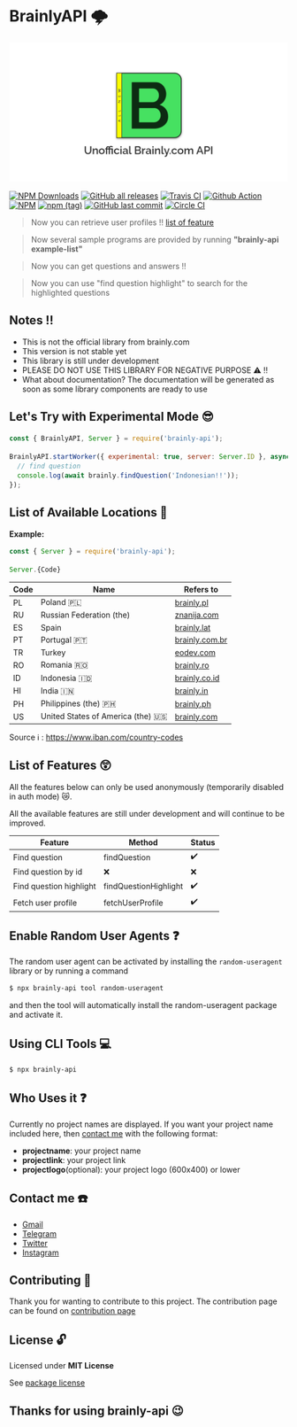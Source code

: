 # BrainlyAPI :cloud_with_lightning:

![brainly-api logo](https://raw.githubusercontent.com/dhanuprys/arts/master/brainly-api.jpg)

[![NPM Downloads](https://img.shields.io/npm/dm/brainly-api?logo=npm)](https://npmjs.com/package/brainly-api)
[![GitHub all releases](https://img.shields.io/github/downloads/dhanuprys/brainly-api/total?label=releases&logo=github)](https://github.com/dhanuprys/brainly-api)
[![Travis CI](https://travis-ci.com/dhanuprys/brainly-api.svg?branch=main)](https://www.travis-ci.com/github/dhanuprys/brainly-api)
[![Github Action](https://github.com/dhanuprys/brainly-api/workflows/test/badge.svg)](https://github.com/dhanuprys/brainly-api/actions)
[![NPM](https://img.shields.io/npm/l/brainly-api)](https://npmjs.com/package/brainly-api)
[![npm (tag)](https://img.shields.io/npm/v/brainly-api/latest?label=brainly-api&logo=npm)](https://npmjs.com/package/brainly-api)
[![GitHub last commit](https://img.shields.io/github/last-commit/dhanuprys/brainly-api?label=github%20last%20commit&logo=github)](https://github.com/dhanuprys/brainly-api)
[![Circle CI](https://circleci.com/gh/dhanuprys/brainly-api.svg?style=shield)](https://circleci.com/gh/dhanuprys/brainly-api)

> Now you can retrieve user profiles !! [list of feature](#list-of-features-astonished)

> Now several sample programs are provided by running **"brainly-api example-list"**

> Now you can get questions and answers !!

> Now you can use "find question highlight" to search for the highlighted questions

## Notes :bangbang:
- This is not the official library from brainly.com
- This version is not stable yet
- This library is still under development
- PLEASE DO NOT USE THIS LIBRARY FOR NEGATIVE PURPOSE :warning: :bangbang:
- What about documentation? The documentation will be generated as soon as some library components are ready to use

## Let's Try with Experimental Mode :sunglasses:
```javascript
const { BrainlyAPI, Server } = require('brainly-api');

BrainlyAPI.startWorker({ experimental: true, server: Server.ID }, async brainly => {
  // find question
  console.log(await brainly.findQuestion('Indonesian!!'));
});
```
## List of Available Locations :round_pushpin:
**Example:**
```javascript
const { Server } = require('brainly-api');

Server.{Code}
```

Code | Name | Refers to 
---- | ----- | --------
PL | Poland :poland: | [brainly.pl](https://brainly.pl)
RU | Russian Federation (the) | [znanija.com](https://znanija.com)
ES | Spain | [brainly.lat](https://brainly.lat)
PT | Portugal :portugal: | [brainly.com.br](https://brainly.com.br)
TR | Turkey | [eodev.com](https://eodev.com)
RO | Romania :romania: | [brainly.ro](https://brainly.ro)
ID | Indonesia :indonesia: | [brainly.co.id](https://brainly.co.id)
HI | India :india: | [brainly.in](https://brainly.in)
PH | Philippines (the) :philippines: | [brainly.ph](https://brainly.ph)
US | United States of America (the) :us: | [brainly.com](https://brainly.com)

Source :information_source: : https://www.iban.com/country-codes

## List of Features :astonished:
All the features below can only be used anonymously (temporarily disabled in auth mode) :crying_cat_face:.

All the available features are still under development and will continue to be improved.

Feature | Method | Status
------- | ------ | ------
Find question | findQuestion | :heavy_check_mark:
Find question by id | :x: | :x:
Find question highlight | findQuestionHighlight | :heavy_check_mark:
Fetch user profile | fetchUserProfile |:heavy_check_mark:

## Enable Random User Agents :question:
The random user agent can be activated by installing the `random-useragent` library or by running a command
```bash
$ npx brainly-api tool random-useragent
```
and then the tool will automatically install the random-useragent package and activate it.

## Using CLI Tools :computer:
```bash
$ npx brainly-api
```

## Who Uses it :question:
Currently no project names are displayed. If you want your project name included here, then [contact me](#contact-me-phone) with the following format:
- **projectname**: your project name
- **projectlink**: your project link
- **projectlogo**(optional): your project logo (600x400) or lower

## Contact me :phone:
- <a href="mailto:dhanuprys@gmail.com">Gmail</a>
- [Telegram](https://t.me/dhanuprys)
- [Twitter](https://twitter.com/dhanuprys)
- [Instagram](https://instagram.com/dhanuprys)

## Contributing :pencil:
Thank you for wanting to contribute to this project. The contribution page can be found on
[contribution page](https://github.com/dhanuprys/brainly-api/blob/main/CONTRIBUTING.md)

## License :unlock:
Licensed under **MIT License**

See [package license](https://github.com/dhanuprys/brainly-api/blob/main/LICENSE)

## Thanks for using brainly-api :wink:
